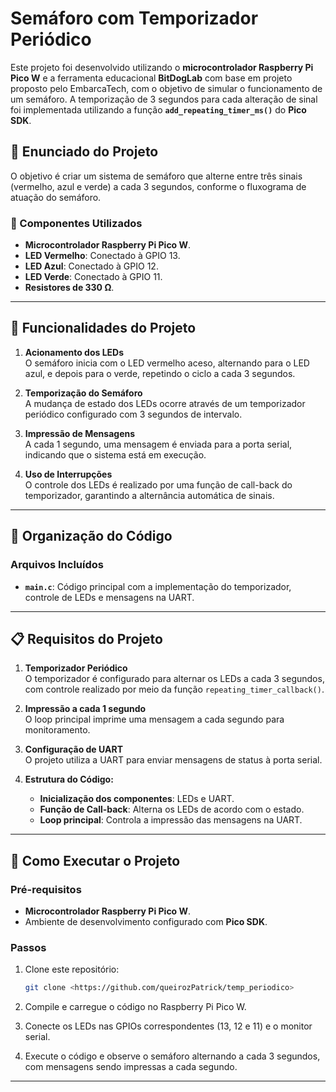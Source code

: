# Semáforo com Temporizador Periódico

Este projeto foi desenvolvido utilizando o **microcontrolador Raspberry Pi Pico W** e a ferramenta educacional **BitDogLab** com base em projeto proposto pelo EmbarcaTech, 
com o objetivo de simular o funcionamento de um semáforo.
A temporização de 3 segundos para cada alteração de sinal foi implementada utilizando a função **`add_repeating_timer_ms()`** do **Pico SDK**.

## 📝 Enunciado do Projeto

O objetivo é criar um sistema de semáforo que alterne entre três sinais (vermelho, azul e verde) a cada 3 segundos, conforme o fluxograma de atuação do semáforo.

### 🔧 Componentes Utilizados
- **Microcontrolador Raspberry Pi Pico W**.
- **LED Vermelho**: Conectado à GPIO 13.
- **LED Azul**: Conectado à GPIO 12.
- **LED Verde**: Conectado à GPIO 11.
- **Resistores de 330 Ω**.

---

## 🎯 Funcionalidades do Projeto

1. **Acionamento dos LEDs**  
   O semáforo inicia com o LED vermelho aceso, alternando para o LED azul, e depois para o verde, repetindo o ciclo a cada 3 segundos.

2. **Temporização do Semáforo**  
   A mudança de estado dos LEDs ocorre através de um temporizador periódico configurado com 3 segundos de intervalo.

3. **Impressão de Mensagens**  
   A cada 1 segundo, uma mensagem é enviada para a porta serial, indicando que o sistema está em execução.

4. **Uso de Interrupções**  
   O controle dos LEDs é realizado por uma função de call-back do temporizador, garantindo a alternância automática de sinais.

---

## 📂 Organização do Código

### Arquivos Incluídos
- **`main.c`**: Código principal com a implementação do temporizador, controle de LEDs e mensagens na UART.

---

## 📋 Requisitos do Projeto

1. **Temporizador Periódico**  
   O temporizador é configurado para alternar os LEDs a cada 3 segundos, com controle realizado por meio da função `repeating_timer_callback()`.

2. **Impressão a cada 1 segundo**  
   O loop principal imprime uma mensagem a cada segundo para monitoramento.

3. **Configuração de UART**  
   O projeto utiliza a UART para enviar mensagens de status à porta serial.

4. **Estrutura do Código:**
   - **Inicialização dos componentes**: LEDs e UART.
   - **Função de Call-back**: Alterna os LEDs de acordo com o estado.
   - **Loop principal**: Controla a impressão das mensagens na UART.

---

## 🚀 Como Executar o Projeto

### Pré-requisitos
- **Microcontrolador Raspberry Pi Pico W**.
- Ambiente de desenvolvimento configurado com **Pico SDK**.

### Passos
1. Clone este repositório:
   ```bash
   git clone <https://github.com/queirozPatrick/temp_periodico>
   ```

2. Compile e carregue o código no Raspberry Pi Pico W.

3. Conecte os LEDs nas GPIOs correspondentes (13, 12 e 11) e o monitor serial.

4. Execute o código e observe o semáforo alternando a cada 3 segundos, com mensagens sendo impressas a cada segundo.

---
